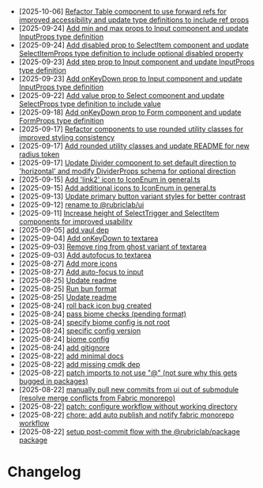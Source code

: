 - [2025-10-06] [Refactor Table component to use forward refs for improved accessibility and update type definitions to include ref props](https://github.com/RubricLab/fabric-ui/commit/ff99ec7f0532bca7320045403c171a1938d3742f)
- [2025-09-24] [Add min and max props to Input component and update InputProps type definition](https://github.com/RubricLab/fabric-ui/commit/04449a45dd19c7956a622d1ab3ecc5ebf4444ce8)
- [2025-09-24] [Add disabled prop to SelectItem component and update SelectItemProps type definition to include optional disabled property](https://github.com/RubricLab/fabric-ui/commit/4699a201fd5e58acb13ba6162e379aededf800c1)
- [2025-09-23] [Add step prop to Input component and update InputProps type definition](https://github.com/RubricLab/fabric-ui/commit/9a846a41e6529678eb50f1b2147c3ddaeab25de2)
- [2025-09-23] [Add onKeyDown prop to Input component and update InputProps type definition](https://github.com/RubricLab/fabric-ui/commit/9aa891b91b317c52cac64a454a9d4f7df731a084)
- [2025-09-22] [Add value prop to Select component and update SelectProps type definition to include value](https://github.com/RubricLab/fabric-ui/commit/29119aec60e8a6bd211fa9820f99a2c9dff4d456)
- [2025-09-18] [Add onKeyDown prop to Form component and update FormProps type definition](https://github.com/RubricLab/fabric-ui/commit/36ae14ec97fc1f0279b37d1b82fdcfda56ca480a)
- [2025-09-17] [Refactor components to use rounded utility classes for improved styling consistency](https://github.com/RubricLab/fabric-ui/commit/05c166223733cfe93b5052a0b119d94f1ae5bc69)
- [2025-09-17] [Add rounded utility classes and update README for new radius token](https://github.com/RubricLab/fabric-ui/commit/a57a3b3f92a6a08cea8bbccd14d58855788a1718)
- [2025-09-17] [Update Divider component to set default direction to 'horizontal' and modify DividerProps schema for optional direction](https://github.com/RubricLab/fabric-ui/commit/6072a24c43dc170261b3f881917934fe483b597f)
- [2025-09-15] [Add 'link2' icon to IconEnum in general.ts](https://github.com/RubricLab/fabric-ui/commit/2cab0ecebdb8b1db7776ac70c47c25aa4b584e46)
- [2025-09-15] [Add additional icons to IconEnum in general.ts](https://github.com/RubricLab/fabric-ui/commit/9ac119c65dee99ad3a3db90f3af60f0da6481a99)
- [2025-09-13] [Update primary button variant styles for better contrast](https://github.com/RubricLab/fabric-ui/commit/f5c2b8e0ce6c77512dbde6d361d3cac7cc9dca43)
- [2025-09-12] [rename to @rubriclab/ui](https://github.com/RubricLab/ui/commit/bdabb149f9607611c9365c5364b551865c46d9a9)
- [2025-09-11] [Increase height of SelectTrigger and SelectItem components for improved usability](https://github.com/RubricLab/fabric-ui/commit/cbe68935a9ec7306c4b9eb3ea8a591720d4a85b6)
- [2025-09-05] [add vaul dep](https://github.com/RubricLab/fabric-ui/commit/50a98c07de23a62aa9c41770eea3c545f4d03ab6)
- [2025-09-04] [Add onKeyDown to textarea](https://github.com/RubricLab/fabric-ui/commit/c0ba5f270a4ce897aca4b5edb04fd616a102efa1)
- [2025-09-03] [Remove ring from ghost variant of textarea](https://github.com/RubricLab/fabric-ui/commit/2c5605ee1c196c4f4d0343596e522cee8a4b3e05)
- [2025-09-03] [Add autofocus to textarea](https://github.com/RubricLab/fabric-ui/commit/e50416244cc7890a987d56a101d5a71fc1ae3136)
- [2025-08-27] [Add more icons](https://github.com/RubricLab/fabric-ui/commit/04c2a2b2a9b562e6ccaed8a7d60bb39835ce7e09)
- [2025-08-27] [Add auto-focus to input](https://github.com/RubricLab/fabric-ui/commit/bc26b12803f9ba3bbce61e82a4e0c81aee44dacd)
- [2025-08-25] [Update readme](https://github.com/RubricLab/fabric-ui/commit/e9faa91319f5b5b933e5c05d79483c55f64fe878)
- [2025-08-25] [Run bun format](https://github.com/RubricLab/fabric-ui/commit/9aede214c35a999613877120a9ceba8e3317e812)
- [2025-08-25] [Update readme](https://github.com/RubricLab/fabric-ui/commit/c8ba0f35cb83ad44df839cf2e9cd19a7076e2f01)
- [2025-08-24] [roll back icon bug created](https://github.com/RubricLab/fabric-ui/commit/3ff89813c7a51625747d5b5d25f775fd21ea2787)
- [2025-08-24] [pass biome checks (pending format)](https://github.com/RubricLab/fabric-ui/commit/99302b43e63f0b17464e57861b54653a97788560)
- [2025-08-24] [specify biome config is not root](https://github.com/RubricLab/fabric-ui/commit/16845581d6070fd15d19bc86fe3fbd0324df1246)
- [2025-08-24] [specific config version](https://github.com/RubricLab/fabric-ui/commit/8f9f5afcb7a4f5e0becee029553ccffc0356fc96)
- [2025-08-24] [biome config](https://github.com/RubricLab/fabric-ui/commit/6b793d55380d99c7d876dfc7121b063b3da9eda8)
- [2025-08-24] [add gitignore](https://github.com/RubricLab/fabric-ui/commit/ec26069806f17295fec8cae2bde4df6c4789466d)
- [2025-08-22] [add minimal docs](https://github.com/RubricLab/fabric-ui/commit/cc3cab30417f8e85aed61501efe75e9264164f8b)
- [2025-08-22] [add missing cmdk dep](https://github.com/RubricLab/fabric-ui/commit/be2b0d6f5af0f6dde119e59a102c2230a2473257)
- [2025-08-22] [patch imports to not use "@" (not sure why this gets bugged in packages)](https://github.com/RubricLab/fabric-ui/commit/b12733f5d2a5be371463b4afaa764a6e91122078)
- [2025-08-22] [manually pull new commits from ui out of submodule (resolve merge conflicts from Fabric monorepo)](https://github.com/RubricLab/fabric-ui/commit/8aaea22108156f00bb08afc6ca0132f3cfb7e13a)
- [2025-08-22] [patch: configure workflow without working directory](https://github.com/RubricLab/fabric-ui/commit/f121482e004ac85313c52a44c14c2a05cf70f5fa)
- [2025-08-22] [chore: add auto publish and notify fabric monorepo workflow](https://github.com/RubricLab/fabric-ui/commit/54bc7b4ee2f2ca50309c7ffc7e65e3fe67dd6428)
- [2025-08-22] [setup post-commit flow with the @rubriclab/package package](https://github.com/RubricLab/fabric-ui/commit/63529e39f7fce05813cabbe1a8501fc543cea8f1)
# Changelog

